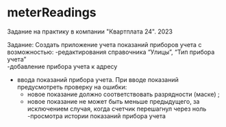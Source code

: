 # meterReadings
Задание на практику в компании "Квартплата 24". 2023

Задание:
Создать   приложение      учета показаний      приборов     учета   с возможностью:	
-редактирования справочника “Улицы”, “Тип прибора учета”	
-добавление прибора учета к адресу	
- ввода  показаний  прибора  учета.  При  вводе  показаний   предусмотреть  проверку на ошибки:
	- новое показание должно соответствовать  разрядности  (маске) ;
	- новое  показание  не  может  быть  меньше      предыдущего,    за исключением случая, когда счетчик перешагнул через ноль 	
-просмотра истории показаний прибора учета
